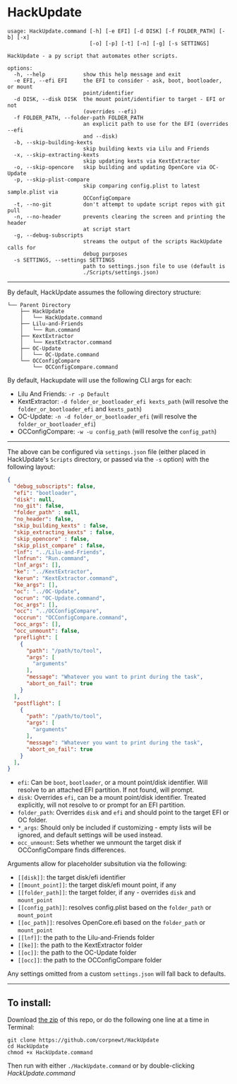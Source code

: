 # HackUpdate
```
usage: HackUpdate.command [-h] [-e EFI] [-d DISK] [-f FOLDER_PATH] [-b] [-x]
                          [-o] [-p] [-t] [-n] [-g] [-s SETTINGS]

HackUpdate - a py script that automates other scripts.

options:
  -h, --help            show this help message and exit
  -e EFI, --efi EFI     the EFI to consider - ask, boot, bootloader, or mount
                        point/identifier
  -d DISK, --disk DISK  the mount point/identifier to target - EFI or not
                        (overrides --efi)
  -f FOLDER_PATH, --folder-path FOLDER_PATH
                        an explicit path to use for the EFI (overrides --efi
                        and --disk)
  -b, --skip-building-kexts
                        skip building kexts via Lilu and Friends
  -x, --skip-extracting-kexts
                        skip updating kexts via KextExtractor
  -o, --skip-opencore   skip building and updating OpenCore via OC-Update
  -p, --skip-plist-compare
                        skip comparing config.plist to latest sample.plist via
                        OCConfigCompare
  -t, --no-git          don't attempt to update script repos with git pull
  -n, --no-header       prevents clearing the screen and printing the header
                        at script start
  -g, --debug-subscripts
                        streams the output of the scripts HackUpdate calls for
                        debug purposes
  -s SETTINGS, --settings SETTINGS
                        path to settings.json file to use (default is
                        ./Scripts/settings.json)
```
 
***

By default, HackUpdate assumes the following directory structure:

```
└── Parent Directory
    ├── HackUpdate
    │   └── HackUpdate.command
    ├── Lilu-and-Friends
    │   └── Run.command
    ├── KextExtractor
    │   └── KextExtractor.command
    ├── OC-Update
    │   └── OC-Update.command
    └── OCConfigCompare
        └── OCConfigCompare.command
```

By default, Hackupdate will use the following CLI args for each:

* Lilu And Friends: `-r -p Default`
* KextExtractor: `-d folder_or_bootloader_efi kexts_path` (will resolve the `folder_or_bootloader_efi` and `kexts_path`)
* OC-Update: `-n -d folder_or_bootloader_efi` (will resolve the `folder_or_bootloader_efi`)
* OCConfigCompare: `-w -u config_path` (will resolve the `config_path`)

***

The above can be configured via `settings.json` file (either placed in HackUpdate's `Scripts` directory, or passed via the `-s` option) with the following layout:

```json
{
  "debug_subscripts": false,
  "efi": "bootloader", 
  "disk": null,
  "no_git": false,
  "folder_path" : null,
  "no_header": false,
  "skip_building_kexts" : false,
  "skip_extracting_kexts" : false,
  "skip_opencore" : false,
  "skip_plist_compare" : false,
  "lnf": "../Lilu-and-Friends", 
  "lnfrun": "Run.command", 
  "lnf_args": [], 
  "ke": "../KextExtractor", 
  "kerun": "KextExtractor.command", 
  "ke_args": [], 
  "oc": "../OC-Update", 
  "ocrun": "OC-Update.command", 
  "oc_args": [], 
  "occ": "../OCConfigCompare", 
  "occrun": "OCConfigCompare.command", 
  "occ_args": [], 
  "occ_unmount": false,
  "preflight": [
    {
      "path": "/path/to/tool",
      "args": [
        "arguments"
      ],
      "message": "Whatever you want to print during the task",
      "abort_on_fail": true
    }
  ],
  "postflight": [
    {
      "path": "/path/to/tool",
      "args": [
        "arguments"
      ],
      "message": "Whatever you want to print during the task",
      "abort_on_fail": true
    }
  ],
}
```
* `efi`: Can be `boot`, `bootloader`, or a mount point/disk identifier.  Will resolve to an attached EFI partition.  If not found, will prompt.
* `disk`: Overrides `efi`, can be a mount point/disk identifier.  Treated explicitly, will not resolve to or prompt for an EFI partition.
* `folder_path`: Overrides `disk` and `efi` and should point to the target EFI or OC folder.
* `*_args`: Should only be included if customizing - empty lists will be ignored, and default settings will be used instead.
* `occ_unmount`: Sets whether we unmount the target disk if OCConfigCompare finds differences.

Arguments allow for placeholder subsitution via the following:

* `[[disk]]`: the target disk/efi identifier
* `[[mount_point]]`: the target disk/efi mount point, if any
* `[[folder_path]]`: the target folder, if any - overrides `disk` and `mount_point`
* `[[config_path]]`: resolves config.plist based on the `folder_path` or `mount_point`
* `[[oc_path]]`: resolves OpenCore.efi based on the `folder_path` or `mount_point`
* `[[lnf]]`: the path to the Lilu-and-Friends folder
* `[[ke]]`: the path to the KextExtractor folder
* `[[oc]]`: the path to the OC-Update folder
* `[[occ]]`: the path to the OCConfigCompare folder

Any settings omitted from a custom `settings.json` will fall back to defaults.

***

## To install:

Download [the zip](https://github.com/corpnewt/HackUpdate/archive/refs/heads/master.zip) of this repo, or do the following one line at a time in Terminal:

    git clone https://github.com/corpnewt/HackUpdate
    cd HackUpdate
    chmod +x HackUpdate.command
    
Then run with either `./HackUpdate.command` or by double-clicking *HackUpdate.command*

